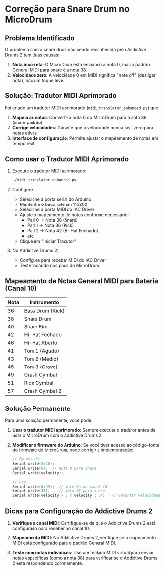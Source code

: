 # Correção para Snare Drum no MicroDrum

## Problema Identificado

O problema com a snare drum não sendo reconhecida pelo Addictive Drums 2 tem duas causas:

1. **Nota incorreta**: O MicroDrum está enviando a nota 0, mas o padrão General MIDI para snare é a nota 38.
2. **Velocidade zero**: A velocidade 0 em MIDI significa "note off" (desligar nota), não um toque leve.

## Solução: Tradutor MIDI Aprimorado

Foi criado um tradutor MIDI aprimorado (`midi_translator_enhanced.py`) que:

1. **Mapeia as notas**: Converte a nota 0 do MicroDrum para a nota 38 (snare padrão)
2. **Corrige velocidades**: Garante que a velocidade nunca seja zero para notas ativas
3. **Interface de configuração**: Permite ajustar o mapeamento de notas em tempo real

## Como usar o Tradutor MIDI Aprimorado

1. Execute o tradutor MIDI aprimorado:
   ```bash
   ./midi_translator_enhanced.py
   ```

2. Configure:
   - Selecione a porta serial do Arduino
   - Mantenha o baud rate em 115200
   - Selecione a porta MIDI do IAC Driver
   - Ajuste o mapeamento de notas conforme necessário:
     - Pad 0 → Nota 38 (Snare)
     - Pad 1 → Nota 36 (Kick)
     - Pad 2 → Nota 42 (Hi-Hat Fechado)
     - etc.
   - Clique em "Iniciar Tradutor"

3. No Addictive Drums 2:
   - Configure para receber MIDI do IAC Driver
   - Teste tocando nos pads do MicroDrum

## Mapeamento de Notas General MIDI para Bateria (Canal 10)

| Nota | Instrumento        |
|------|-------------------|
| 36   | Bass Drum (Kick)  |
| 38   | Snare Drum        |
| 40   | Snare Rim         |
| 42   | Hi-Hat Fechado    |
| 46   | Hi-Hat Aberto     |
| 41   | Tom 1 (Agudo)     |
| 43   | Tom 2 (Médio)     |
| 45   | Tom 3 (Grave)     |
| 49   | Crash Cymbal      |
| 51   | Ride Cymbal       |
| 57   | Crash Cymbal 2    |

## Solução Permanente

Para uma solução permanente, você pode:

1. **Usar o tradutor MIDI aprimorado**: Sempre execute o tradutor antes de usar o MicroDrum com o Addictive Drums 2.

2. **Modificar o firmware do Arduino**: Se você tiver acesso ao código-fonte do firmware do MicroDrum, pode corrigir a implementação:

   ```cpp
   // Em vez de:
   Serial.write(0xC0);
   Serial.write(0);  // Nota 0 para snare
   Serial.write(velocity);
   
   // Use:
   Serial.write(0x99);  // Note On no canal 10
   Serial.write(38);    // Nota 38 para snare
   Serial.write(velocity > 0 ? velocity : 64);  // Garantir velocidade não-zero
   ```

## Dicas para Configuração do Addictive Drums 2

1. **Verifique o canal MIDI**: Certifique-se de que o Addictive Drums 2 está configurado para receber no canal 10.

2. **Mapeamento MIDI**: No Addictive Drums 2, verifique se o mapeamento MIDI está configurado para o padrão General MIDI.

3. **Teste com notas individuais**: Use um teclado MIDI virtual para enviar notas específicas (como a nota 38) para verificar se o Addictive Drums 2 está respondendo corretamente.
